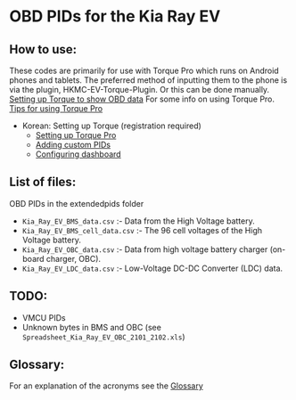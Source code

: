 # OBD PIDs for the Kia Ray EV

## How to use:

These codes are primarily for use with Torque Pro which runs on Android phones and tablets. The preferred method of inputting them to the phone is via the plugin, HKMC-EV-Torque-Plugin.
Or this can be done manually. [Setting up Torque to show OBD data](https://jejusoul.github.io/OBD-PIDs-for-HKMC-EVs/)
For some info on using Torque Pro. [Tips for using Torque Pro](https://jejusoul.github.io/OBD-PIDs-for-HKMC-EVs/tips.html)

- Korean: Setting up Torque (registration required)
  - [Setting up Torque Pro](http://cafe.naver.com/evpoweruser/463)
  - [Adding custom PIDs](http://cafe.naver.com/evpoweruser/465)
  - [Configuring dashboard](http://cafe.naver.com/evpoweruser/466) 
## List of files: 

OBD PIDs in the extendedpids folder 

- `Kia_Ray_EV_BMS_data.csv` :- Data from the High Voltage battery.
- `Kia_Ray_EV_BMS_cell_data.csv` :- The 96 cell voltages of the High Voltage battery.
- `Kia_Ray_EV_OBC_data.csv` :- Data from high voltage battery charger (on-board charger, OBC).
- `Kia_Ray_EV_LDC_data.csv` :- Low-Voltage DC-DC Converter (LDC) data.

## TODO:

- VMCU PIDs
- Unknown bytes in BMS and OBC (see `Spreadsheet_Kia_Ray_EV_OBC_2101_2102.xls`)  

## Glossary:

For an explanation of the acronyms see the [Glossary](https://jejusoul.github.io/OBD-PIDs-for-HKMC-EVs/glossary.html)
